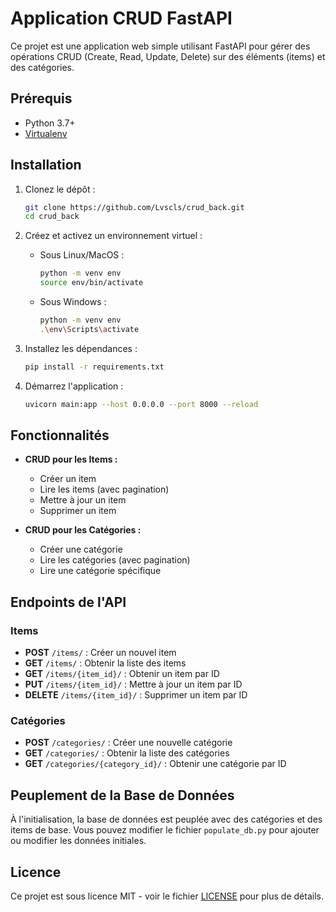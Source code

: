 # Application CRUD FastAPI

Ce projet est une application web simple utilisant FastAPI pour gérer des opérations CRUD (Create, Read, Update, Delete) sur des éléments (items) et des catégories.

## Prérequis

- Python 3.7+
- [Virtualenv](https://virtualenv.pypa.io/en/latest/)

## Installation

1. Clonez le dépôt :

   ```bash
   git clone https://github.com/Lvscls/crud_back.git
   cd crud_back
   ```

2. Créez et activez un environnement virtuel :

   - Sous Linux/MacOS :

     ```bash
     python -m venv env
     source env/bin/activate
     ```

   - Sous Windows :

     ```bash
     python -m venv env
     .\env\Scripts\activate
     ```

3. Installez les dépendances :

   ```bash
   pip install -r requirements.txt
   ```

4. Démarrez l'application :

   ```bash
   uvicorn main:app --host 0.0.0.0 --port 8000 --reload
   ```


## Fonctionnalités

- **CRUD pour les Items :**
  - Créer un item
  - Lire les items (avec pagination)
  - Mettre à jour un item
  - Supprimer un item

- **CRUD pour les Catégories :**
  - Créer une catégorie
  - Lire les catégories (avec pagination)
  - Lire une catégorie spécifique

## Endpoints de l'API

### Items

- **POST** `/items/` : Créer un nouvel item
- **GET** `/items/` : Obtenir la liste des items
- **GET** `/items/{item_id}/` : Obtenir un item par ID
- **PUT** `/items/{item_id}/` : Mettre à jour un item par ID
- **DELETE** `/items/{item_id}/` : Supprimer un item par ID

### Catégories

- **POST** `/categories/` : Créer une nouvelle catégorie
- **GET** `/categories/` : Obtenir la liste des catégories
- **GET** `/categories/{category_id}/` : Obtenir une catégorie par ID

## Peuplement de la Base de Données

À l'initialisation, la base de données est peuplée avec des catégories et des items de base. Vous pouvez modifier le fichier `populate_db.py` pour ajouter ou modifier les données initiales.


## Licence

Ce projet est sous licence MIT - voir le fichier [LICENSE](LICENSE) pour plus de détails.
